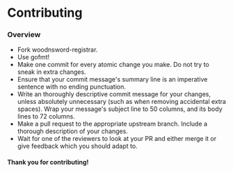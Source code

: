 # Contributing

### Overview

* Fork woodnsword-registrar.
* Use gofmt!
* Make one commit for every atomic change you make. Do not try to sneak
  in extra changes.
* Ensure that your commit message's summary line is an imperative
  sentence with no ending punctuation.
* Write an thoroughly descriptive commit message for your changes,
  unless absolutely unnecessary (such as when removing accidental extra
  spaces). Wrap your message's subject line to 50 columns, and its body
  lines to 72 columns.
* Make a pull request to the appropriate upstream branch. Include a
  thorough description of your changes.
* Wait for one of the reviewers to look at your PR and either merge it
  or give feedback which you should adapt to.


#### Thank you for contributing!
